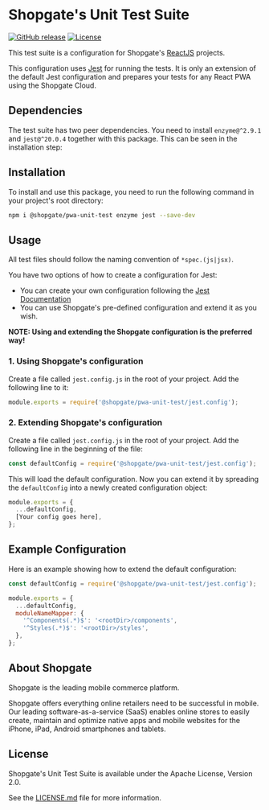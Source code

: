 # Shopgate's Unit Test Suite

[![GitHub release](https://img.shields.io/github/release/shopgate/pwa-unit-test.svg)]()
[![License](https://img.shields.io/badge/License-Apache%202.0-blue.svg)](https://opensource.org/licenses/Apache-2.0)

This test suite is a configuration for Shopgate's [ReactJS](https://facebook.github.io/react/) projects.

This configuration uses [Jest](https://facebook.github.io/jest/) for running the tests.
It is only an extension of the default Jest configuration and
prepares your tests for any React PWA using the Shopgate Cloud.

## Dependencies

The test suite has two peer dependencies. You need to install `enzyme@^2.9.1` and `jest@^20.0.4`
together with this package. This can be seen in the installation step:

## Installation

To install and use this package, you need to run the following command in your
project's root directory:

```sh
npm i @shopgate/pwa-unit-test enzyme jest --save-dev
```

## Usage

All test files should follow the naming convention of `*spec.(js|jsx)`.

You have two options of how to create a configuration for Jest:
- You can create your own configuration following the [Jest Documentation](https://facebook.github.io/jest/docs/en/getting-started.html)
- You can use Shopgate's pre-defined configuration and extend it as you wish.

__NOTE: Using and extending the Shopgate configuration is the preferred way!__

### 1. Using Shopgate's configuration

Create a file called `jest.config.js` in the root of your project.
Add the following line to it:

```js
module.exports = require('@shopgate/pwa-unit-test/jest.config');
```

### 2. Extending Shopgate's configuration

Create a file called `jest.config.js` in the root of your project.
Add the following line in the beginning of the file:

```js
const defaultConfig = require('@shopgate/pwa-unit-test/jest.config');
```

This will load the default configuration. Now you can extend it by spreading the `defaultConfig`
into a newly created configuration object:

```js
module.exports = {
  ...defaultConfig,
  [Your config goes here],
};
```

## Example Configuration
Here is an example showing how to extend the default configuration:

```js
const defaultConfig = require('@shopgate/pwa-unit-test/jest.config');

module.exports = {
  ...defaultConfig,
  moduleNameMapper: {
    '^Components(.*)$': '<rootDir>/components',
    '^Styles(.*)$': '<rootDir>/styles',
  },
};
```

## About Shopgate

Shopgate is the leading mobile commerce platform.

Shopgate offers everything online retailers need to be successful in mobile. Our leading software-as-a-service (SaaS) enables online stores to easily create, maintain and optimize native apps and mobile websites for the iPhone, iPad, Android smartphones and tablets.

## License

Shopgate's Unit Test Suite is available under the Apache License, Version 2.0.

See the [LICENSE.md](./LICENSE.md) file for more information.
